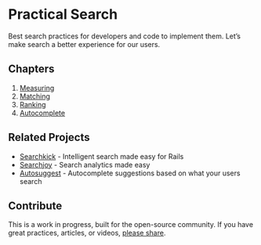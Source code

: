 # Practical Search

Best search practices for developers and code to implement them. Let’s make search a better experience for our users.

## Chapters

1. [Measuring](Measuring.md)
1. [Matching](Matching.md)
1. [Ranking](Ranking.md)
1. [Autocomplete](Autocomplete.md)

## Related Projects

- [Searchkick](https://github.com/ankane/searchkick) - Intelligent search made easy for Rails
- [Searchjoy](https://github.com/ankane/searchjoy) - Search analytics made easy
- [Autosuggest](https://github.com/ankane/autosuggest) - Autocomplete suggestions based on what your users search

## Contribute

This is a work in progress, built for the open-source community. If you have great practices, articles, or videos, [please share](https://github.com/ankane/search_guide/issues/new).

